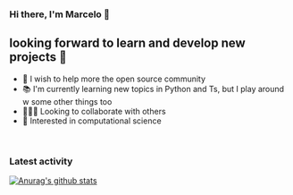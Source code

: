 ### Hi there, I'm Marcelo 👋

## looking forward to learn and develop new projects 🎯

- 🔭 I wish to help more the open source community
- 📚 I'm currently learning new topics in Python and Ts, but I play around w some other things too
- 👨🏻‍🚀 Looking to collaborate with others
- 🧫 Interested in computational science

<br />

### Latest activity

[![Anurag's github stats](https://github-readme-stats.vercel.app/api?username=marceloBasso&show_icons=true&theme=dracula)](https://github.com/anuraghazra/github-readme-stats)
